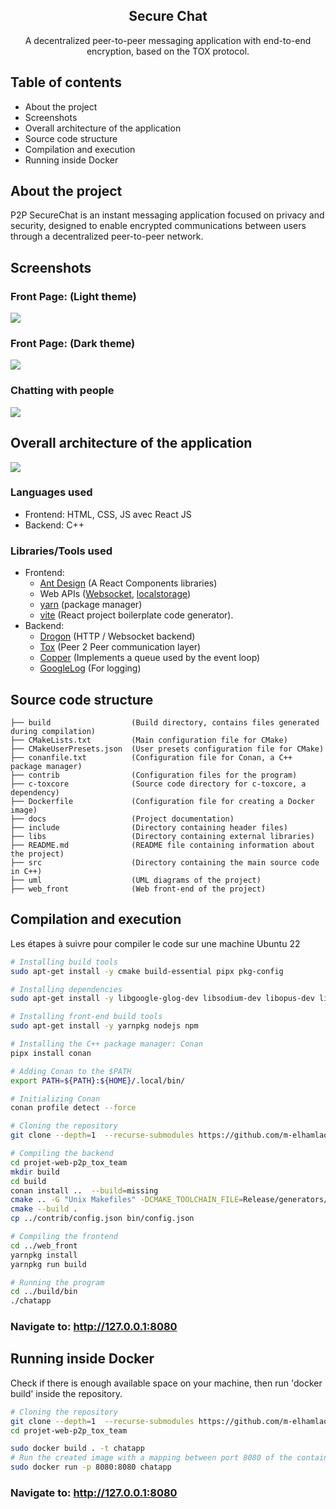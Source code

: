 <div align="center">
    <h2>Secure Chat</h2>
    <p>A decentralized peer-to-peer messaging application with end-to-end encryption, based on the TOX protocol.</p>
</div>

## Table of contents
<ul>
  <li>About the project</li>
  <li>Screenshots</li>
  <li>Overall architecture of the application</li>
  <li>Source code structure</li>
  <li>Compilation and execution</li>
  <li>Running inside Docker</li>
</ul>




## About the project
P2P SecureChat is an instant messaging application focused on privacy and security, designed to enable encrypted communications between users through a decentralized peer-to-peer network.

## Screenshots
### Front Page: (Light theme)
<img src="docs/screenshots/1.png"/>

### Front Page: (Dark theme)
<img src="docs/screenshots/2.png"/>


### Chatting with people
<img src="docs/screenshots/3.png"/>


## Overall architecture of the application
<img src="docs/system_diagram.drawio.png" />

### Languages used
- Frontend: HTML, CSS, JS avec React JS
- Backend: C++
### Libraries/Tools used
- Frontend:
  * <a href="https://ant.design/">Ant Design</a> (A React Components libraries)
  * Web APIs (<a href="https://developer.mozilla.org/en-US/docs/Web/API/WebSocket">Websocket</a>, <a href="https://developer.mozilla.org/en-US/docs/Web/API/Window/localStorage">localstorage</a>)
  * <a href="https://yarnpkg.com/">yarn</a> (package manager)
  * <a href="https://vitejs.dev/">vite</a> (React project boilerplate code generator).
- Backend:
  * <a href="https://drogon.org/">Drogon</a> (HTTP / Websocket backend)
  * <a href="https://github.com/TokTok/c-toxcore">Tox</a> (Peer 2 Peer communication layer)
  * <a href="https://github.com/atollk/copper">Copper</a> (Implements a queue used by the event loop)
  * <a href="https://github.com/google/glog">GoogleLog</a> (For logging)
  
## Source code structure

```
├── build                  (Build directory, contains files generated during compilation)
├── CMakeLists.txt         (Main configuration file for CMake)
├── CMakeUserPresets.json  (User presets configuration file for CMake)
├── conanfile.txt          (Configuration file for Conan, a C++ package manager)
├── contrib                (Configuration files for the program)
├── c-toxcore              (Source code directory for c-toxcore, a dependency)
├── Dockerfile             (Configuration file for creating a Docker image)
├── docs                   (Project documentation)
├── include                (Directory containing header files)
├── libs                   (Directory containing external libraries)
├── README.md              (README file containing information about the project)
├── src                    (Directory containing the main source code in C++)
├── uml                    (UML diagrams of the project)
├── web_front              (Web front-end of the project)
```

## Compilation and execution
Les étapes à suivre pour compiler le code sur une machine Ubuntu 22

```bash
# Installing build tools
sudo apt-get install -y cmake build-essential pipx pkg-config

# Installing dependencies
sudo apt-get install -y libgoogle-glog-dev libsodium-dev libopus-dev libvpx-dev libconfig-dev libgtest-dev

# Installing front-end build tools
sudo apt-get install -y yarnpkg nodejs npm

# Installing the C++ package manager: Conan
pipx install conan

# Adding Conan to the $PATH
export PATH=${PATH}:${HOME}/.local/bin/

# Initializing Conan
conan profile detect --force

# Cloning the repository
git clone --depth=1  --recurse-submodules https://github.com/m-elhamlaoui/projet-web-p2p_tox_team

# Compiling the backend
cd projet-web-p2p_tox_team
mkdir build
cd build
conan install ..  --build=missing
cmake .. -G "Unix Makefiles" -DCMAKE_TOOLCHAIN_FILE=Release/generators/conan_toolchain.cmake  -DCMAKE_POLICY_DEFAULT_CMP0091=NEW -DCMAKE_BUILD_TYPE=Release -DRUN_YARN_BUILD=ON
cmake --build .
cp ../contrib/config.json bin/config.json

# Compiling the frontend
cd ../web_front
yarnpkg install
yarnpkg run build

# Running the program
cd ../build/bin
./chatapp
```

### Navigate to: <a href="http://127.0.0.1:8080">http://127.0.0.1:8080</a>

## Running inside Docker

Check if there is enough available space on your machine, then run 'docker build' inside the repository.

```bash
# Cloning the repository
git clone --depth=1  --recurse-submodules https://github.com/m-elhamlaoui/projet-web-p2p_tox_team
cd projet-web-p2p_tox_team

sudo docker build . -t chatapp
# Run the created image with a mapping between port 8080 of the container and port 8080 of the host machine.
sudo docker run -p 8080:8080 chatapp
```
### Navigate to: <a href="http://127.0.0.1:8080">http://127.0.0.1:8080</a>
